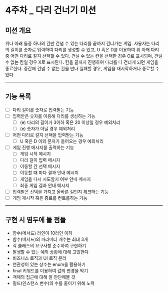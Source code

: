 # 4주차 _ 다리 건너기 미션

## 미션 개요
위나 아래 둘중 하나의 칸만 건널 수 있는 다리를 끝까지 건너가는 게임.
사용자는 다리의 길이를 숫자로 입력하여 다리를 생성할 수 있고, U 혹은 D를 이용하여 위 아래 다리 중 어떤 다리로 갈지 선택할 수 있다.
건널 수 있는 칸을 선택한 경우 O로 표시되며, 건널 수 없는 칸일 경우 X로 표시된다.
칸을 끝까지 진행하여 다리를 다 건너게 되면 게임을 종료한다.
중간에 건널 수 없는 칸을 만나 실패할 경우, 게임을 재시작하거나 종료할 수 있다.

---
## 기능 목록
* [ ] 다리 길이를 숫자로 입력받는 기능
* [ ] 입력받은 숫자를 이용해 다리를 생성하는 기능
  * [ ] (e) 다리의 길이가 3이하 혹은 20 이상일 경우 예외처리
  * [ ] (e) 숫자가 아닐 경우 예외처리
* [ ] 어떤 다리로 갈지 선택을 입력받는 기능
  * [ ] U 혹은 D 이외 문자가 들어오는 경우 예외처리
* [ ] 게임 진행 메시지를 출력하는 기능
  * [ ] 게임 시작 메시지
  * [ ] 다리 길이 입력 메시지
  * [ ] 이동할 칸 선택 메시지
  * [ ] 이동할 때 마다 결과 안내 메시지
  * [ ] 게임을 다시 시도할지 여부 안내 메시지
  * [ ] 최종 게임 결과 안내 메시지
* [ ] 입력받은 선택을 가지고 올바른 길인지 체크하는 기능
* [ ] 게임 재시작 혹은 종료를 컨트롤하는 기능
---
## 구현 시 염두에 둘 점들
* 함수(메서드) 라인이 10라인 이하
* 함수(메서드)의 파라미터 개수는 최대 3개
* 각 클래스의 요구사항 준수하여 구현하기
* 발생할 수 있는 예외 상황에 대해 고민한다
* 비즈니스 로직과 UI 로직 분리
* 연관성이 있는 상수는 enum을 활용하기
* final 키워드를 이용하여 값의 변경을 막기
* 객체의 접근에 대해 잘 판단해볼 것
* 필드(인스턴스 변수)의 수를 줄이기 위해 노력
